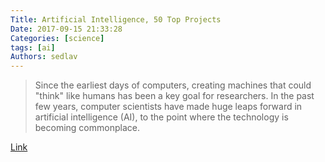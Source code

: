 ```yaml
---
Title: Artificial Intelligence, 50 Top Projects
Date: 2017-09-15 21:33:28
Categories: [science]
tags: [ai]
Authors: sedlav
---
```


> Since the earliest days of computers, creating machines that could "think" like humans has been a key goal for researchers. In the past few years, computer scientists have made huge leaps forward in artificial intelligence (AI), to the point where the technology is becoming commonplace.

[Link](http://www.datamation.com/open-source/open-source-artificial-intelligence-50-top-projects-1.html)
